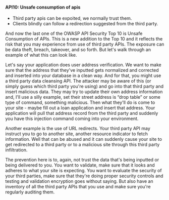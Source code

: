 

#### API10: Unsafe consumption of apis
- Third party apis can be expoited, we normally trust them. 
- Clients blindly can follow a redirection suggested from the third party. 


And now the last one of the OWASP API Security Top 10 is Unsafe Consumption of APIs. This is a new addition to the Top 10 and it reflects the risk that you may experience from use of third party APIs. The exposure can be data theft, breach, takeover, and so forth. But let's walk through an example of what this can look like.

 

Let's say your application does user address verification. We want to make sure that the address that they've inputted gets normalized and corrected and inserted into your database in a clean way. And for that, you might use a third party data cleansing API. The attacker may be aware of this (or simply guess which third party you're using) and go into that third party and insert malicious data. They may try to update their own address information and, I'll use a silly example, set their street address is “drop table” or some type of command, something malicious. Then what they'll do is come to your site - maybe fill out a loan application and insert that address. Your application will pull that address record from the third party and suddenly you have this injection command coming into your environment.

 

Another example is the use of URL redirects. Your third party API may instruct you to go to another site, another resource indicator to fetch information. Well that can be abused and it can suddenly cause your site to get redirected to a third party or to a malicious site through this third party infiltration.

 

The prevention here is to, again, not trust the data that's being inputted or being delivered to you. You want to validate, make sure that it looks and adheres to what your site is expecting. You want to evaluate the security of your third parties, make sure that they're doing proper security controls and testing and validation encryption goes without saying. But also have an inventory of all the third party APIs that you use and make sure you're regularly auditing them.